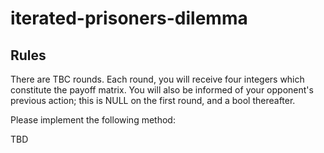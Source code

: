 # iterated-prisoners-dilemma

## Rules
There are TBC rounds.
Each round, you will receive four integers which constitute the payoff matrix.
You will also be informed of your opponent's previous action; this is NULL on the first round, and a bool thereafter.

Please implement the following method:

TBD

